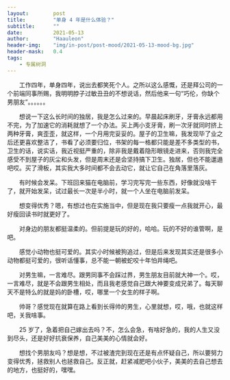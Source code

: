 ```yaml
---
layout:        post
title:         "单身 4 年是什么体验？"
subtitle:      ""
date:          2021-05-13
author:        "Haauleon"
header-img:    "img/in-post/post-mood/2021-05-13-mood-bg.jpg"
header-mask:   0.4
tags:
    - 专属树洞
---
```


&emsp;&emsp;工作四年，单身四年，说出去都笑死个人。之所以这么感慨，还是拜公司的一个前端同事所赐，我明明脖子过敏丑丑的不想说话，然后他来一句“巧伦，你缺个男朋友”。。。。。。                   

&emsp;&emsp;想说一下这么长时间的独居，我是怎么过来的。早晨起床刷牙，牙膏永远都用不完，为了加速它的消耗就想了一个办法。买上两小支牙膏，刷一次牙就同时挤上两种牙膏，爽歪歪，就这样，一个月用完妥妥的。屋子的卫生嘛，我发现毕了业之后还更喜欢整洁了，书看了必须要归位，书架的每一格都只能是差不多类型的书，卫生的话，说实话，我近视挺严重的，除非我是戴着隐形眼镜走进来，否则我完全感受不到屋子的灰尘和头发，但是周末还是会坚持搞下卫生。独居，但也不能邋遢吧哎。买了滑板，其实我大多时间都不会去动它，就让它自己在角落里落灰。             

&emsp;&emsp;有时候会发呆。下班回来猫在电脑前，学习完写完一些东西，好像就没啥干了，就开始发呆，试过最长一次是半小时，就一个人坐在电脑前发呆。       

&emsp;&emsp;想变得优秀？嗯，有想过也在实施当中，但是现在我只要瘦一点我就开心，最好瘦回读书时就更好了。         

&emsp;&emsp;对身边的朋友都挺温柔的。但前提是玩的好的，哈哈。玩的不好的谁管啊，是吧。                  

&emsp;&emsp;感觉小动物也挺可爱的。其实小时候被狗追过，但是后来发现其实还是很多小动物都挺可爱的，很听话懂事，总不能一朝被蛇咬十年怕井绳吧。        

&emsp;&emsp;对男生嘛，一言难尽。跟男同事不会踩过界，男生朋友目前就大神一个。哎，一言难尽，就是不会跟男生相处，而且我老感觉自己跟大神要变成兄弟了。每天聊天不是特么的就是妈的卧槽，哎，哪里一个女生的样子啊。                           

&emsp;&emsp;帅哥？感觉现在就算在路上看到长得帅的男生，心里就想，哎，哦，也就这样吧，关我啥事。                      

&emsp;&emsp;25 岁了，急着把自己嫁出去吗？不，怎么会急，有啥好急的，我的人生又没到尽头，还是好好抗衰保养，自己美美的心情就会好。             

&emsp;&emsp;想找个男朋友吗？想是想，不过被渣完到现在还是有点怀疑自己，所以要努力变得优秀，拯救别人也拯救自己。反正就，赶紧减肥吧小伙子，美美的去自己想去的地方，也挺好的，嘿嘿。